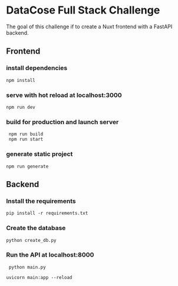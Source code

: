 # DataCose Full Stack Challenge

The goal of this challenge if to create a Nuxt frontend with a FastAPI backend.

## Frontend
### install dependencies

```
npm install
``` 

### serve with hot reload at localhost:3000

```
npm run dev
``` 

### build for production and launch server

```
 npm run build
 npm run start
``` 
### generate static project

```
npm run generate
``` 

## Backend
### Install the requirements 

```
pip install -r requirements.txt
``` 

### Create the database
``` 
python create_db.py 
```

### Run the API at localhost:8000
```
 python main.py 
``` 

``` 
uvicorn main:app --reload
```